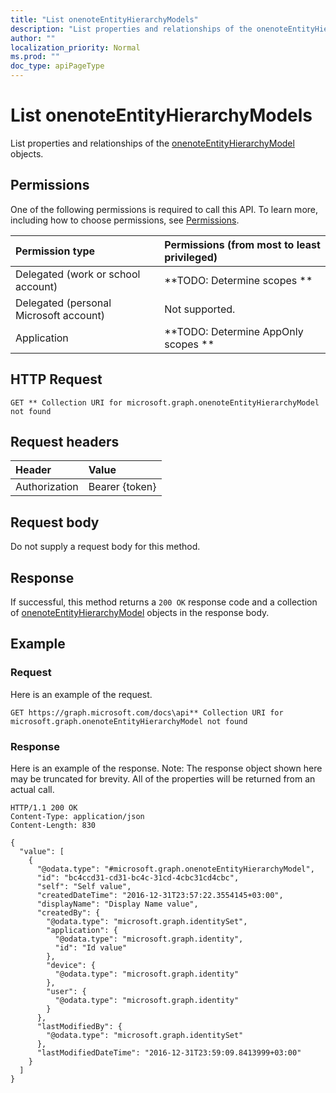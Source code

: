 ```yaml
---
title: "List onenoteEntityHierarchyModels"
description: "List properties and relationships of the onenoteEntityHierarchyModel objects."
author: ""
localization_priority: Normal
ms.prod: ""
doc_type: apiPageType
---
```


# List onenoteEntityHierarchyModels

List properties and relationships of the [onenoteEntityHierarchyModel](../resources/onenoteentityhierarchymodel.md) objects.

## Permissions
One of the following permissions is required to call this API. To learn more, including how to choose permissions, see [Permissions](/concepts/permissions-reference.md).

|Permission type|Permissions (from most to least privileged)|
|:---|:---|
|Delegated (work or school account)|**TODO: Determine scopes **|
|Delegated (personal Microsoft account)|Not supported.|
|Application|**TODO: Determine AppOnly scopes **|

## HTTP Request
<!-- {
  "blockType": "ignored"
}
-->
``` http
GET ** Collection URI for microsoft.graph.onenoteEntityHierarchyModel not found
```

## Request headers
|Header|Value|
|:---|:---|
|Authorization|Bearer {token}|

## Request body
Do not supply a request body for this method.

## Response
If successful, this method returns a `200 OK` response code and a collection of [onenoteEntityHierarchyModel](../resources/onenoteentityhierarchymodel.md) objects in the response body.

## Example

### Request
Here is an example of the request.
<!-- {
  "blockType": "request",
  "name": "get_onenoteentityhierarchymodel"
}
-->
``` http
GET https://graph.microsoft.com/docs\api** Collection URI for microsoft.graph.onenoteEntityHierarchyModel not found
```

### Response
Here is an example of the response. Note: The response object shown here may be truncated for brevity. All of the properties will be returned from an actual call.
<!-- {
  "blockType": "response",
  "truncated": true,
  "@odata.type": "collection(microsoft.graph.onenoteentityhierarchymodel)"
}
-->
``` http
HTTP/1.1 200 OK
Content-Type: application/json
Content-Length: 830

{
  "value": [
    {
      "@odata.type": "#microsoft.graph.onenoteEntityHierarchyModel",
      "id": "bc4ccd31-cd31-bc4c-31cd-4cbc31cd4cbc",
      "self": "Self value",
      "createdDateTime": "2016-12-31T23:57:22.3554145+03:00",
      "displayName": "Display Name value",
      "createdBy": {
        "@odata.type": "microsoft.graph.identitySet",
        "application": {
          "@odata.type": "microsoft.graph.identity",
          "id": "Id value"
        },
        "device": {
          "@odata.type": "microsoft.graph.identity"
        },
        "user": {
          "@odata.type": "microsoft.graph.identity"
        }
      },
      "lastModifiedBy": {
        "@odata.type": "microsoft.graph.identitySet"
      },
      "lastModifiedDateTime": "2016-12-31T23:59:09.8413999+03:00"
    }
  ]
}
```

